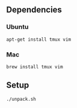 ## Dependencies

### Ubuntu

```
apt-get install tmux vim
```

### Mac

```
brew install tmux vim
```

## Setup

```
./unpack.sh
```
